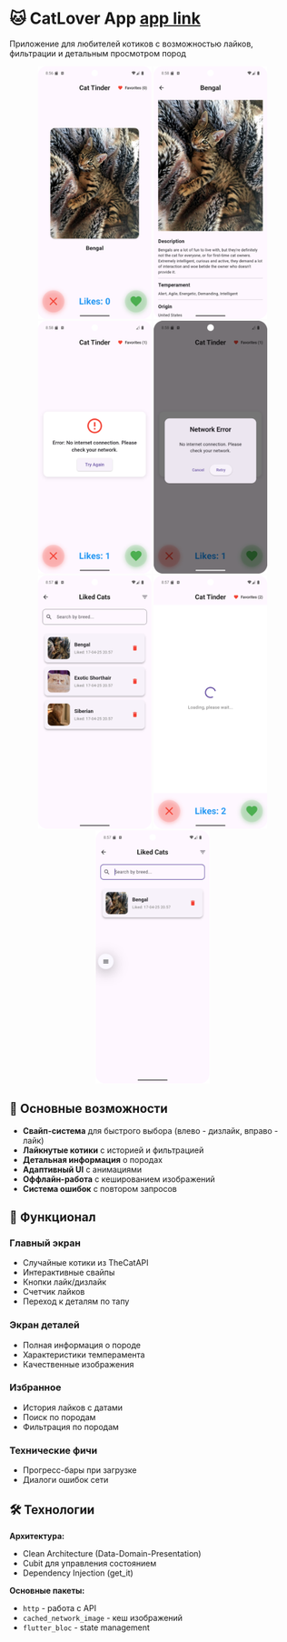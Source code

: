# 🐱 CatLover App [app link](https://github.com/yn864/cat_tinder_/releases/tag/v.1.0.0)

Приложение для любителей котиков с возможностью лайков, фильтрации и детальным просмотром пород

<div align="center">
  <img src="./assets/screenshots/main.png" width="200">
  <img src="./assets/screenshots/details.png" width="200">
  <img src="./assets/screenshots/error_state.png" width="200" >
  <img src="./assets/screenshots/error.png" width="200">
  <img src="./assets/screenshots/liked.png" width="200" >
  <img src="./assets/screenshots/loading.png" width="200" >
  <img src="./assets/screenshots/filter.png" width="200" >
</div>

## 🌟 Основные возможности

- **Свайп-система** для быстрого выбора (влево - дизлайк, вправо - лайк)
- **Лайкнутые котики** с историей и фильтрацией
- **Детальная информация** о породах
- **Адаптивный UI** с анимациями
- **Оффлайн-работа** с кешированием изображений
- **Система ошибок** с повтором запросов

## 🚀 Функционал

### Главный экран
- Случайные котики из TheCatAPI
- Интерактивные свайпы
- Кнопки лайк/дизлайк
- Счетчик лайков
- Переход к деталям по тапу

### Экран деталей
- Полная информация о породе
- Характеристики темперамента
- Качественные изображения

### Избранное
- История лайков с датами
- Поиск по породам
- Фильтрация по породам

### Технические фичи
- Прогресс-бары при загрузке
- Диалоги ошибок сети

## 🛠 Технологии

**Архитектура:**
- Clean Architecture (Data-Domain-Presentation)
- Cubit для управления состоянием
- Dependency Injection (get_it)

**Основные пакеты:**
- `http` - работа с API
- `cached_network_image` - кеш изображений
- `flutter_bloc` - state management
